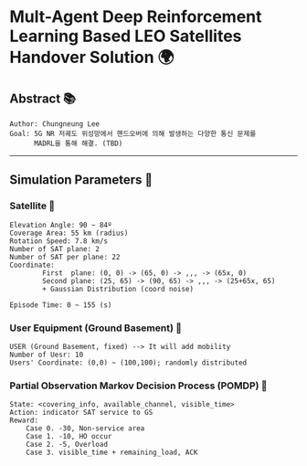 # Mult-Agent Deep Reinforcement Learning Based LEO Satellites Handover Solution 🌍
## Abstract 📚
```
Author: Chungneung Lee
Goal: 5G NR 저궤도 위성망에서 핸드오버에 의해 발생하는 다양한 통신 문제를 
	  MADRL을 통해 해결. (TBD)
```
---
## Simulation Parameters 🔧
### Satellite 📡
```
Elevation Angle: 90 ~ 84º
Coverage Area: 55 km (radius)
Rotation Speed: 7.8 km/s
Number of SAT plane: 2
Number of SAT per plane: 22
Coordinate:
		First  plane: (0, 0) -> (65, 0) -> ,,, -> (65x, 0)
		Second plane: (25, 65) -> (90, 65) -> ,,, -> (25+65x, 65)
		+ Gaussian Distribution (coord noise)

Episode Time: 0 ~ 155 (s)
```
### User Equipment (Ground Basement) 📱
```
USER (Ground Basement, fixed) --> It will add mobility
Number of Uesr: 10
Users' Coordinate: (0,0) ~ (100,100); randomly distributed
```
### Partial Observation Markov Decision Process (POMDP) 🔭
```
State: <covering_info, available_channel, visible_time>
Action: indicator SAT service to GS
Reward:
	Case 0. -30, Non-service area
	Case 1. -10, HO occur
	Case 2. -5, Overload
	Case 3. visible_time + remaining_load, ACK
```